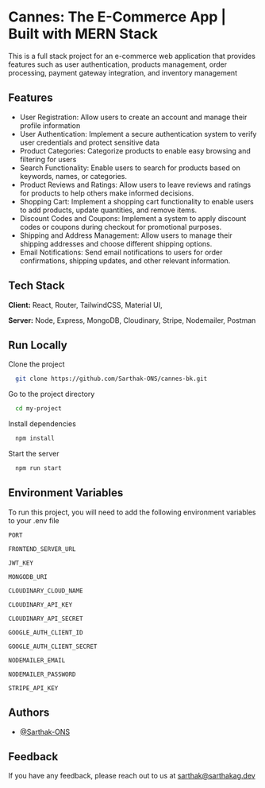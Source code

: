 
# Cannes: The E-Commerce App | Built with MERN Stack

This is a full stack project for an e-commerce web application that provides features such as user authentication, products management, order processing, payment gateway integration, and inventory management


## Features

- User Registration: Allow users to create an account and manage their profile information
- User Authentication: Implement a secure authentication system to verify user credentials and protect sensitive data
- Product Categories: Categorize products to enable easy browsing and filtering for users
- Search Functionality: Enable users to search for products based on keywords, names, or categories.
- Product Reviews and Ratings: Allow users to leave reviews and ratings for products to help others make informed decisions.
- Shopping Cart: Implement a shopping cart functionality to enable users to add products, update quantities, and remove items.
- Discount Codes and Coupons: Implement a system to apply discount codes or coupons during checkout for promotional purposes.
- Shipping and Address Management: Allow users to manage their shipping addresses and choose different shipping options.
- Email Notifications: Send email notifications to users for order confirmations, shipping updates, and other relevant information.


## Tech Stack

**Client:** React, Router, TailwindCSS, Material UI, 


**Server:** Node, Express, MongoDB, Cloudinary, Stripe, Nodemailer, Postman


## Run Locally

Clone the project

```bash
  git clone https://github.com/Sarthak-ONS/cannes-bk.git
```

Go to the project directory

```bash
  cd my-project
```

Install dependencies

```bash
  npm install
```

Start the server

```bash
  npm run start
```


## Environment Variables

To run this project, you will need to add the following environment variables to your .env file

`PORT`

`FRONTEND_SERVER_URL`

`JWT_KEY`

`MONGODB_URI`

`CLOUDINARY_CLOUD_NAME` 

`CLOUDINARY_API_KEY`

`CLOUDINARY_API_SECRET`

`GOOGLE_AUTH_CLIENT_ID`

`GOOGLE_AUTH_CLIENT_SECRET`

`NODEMAILER_EMAIL`

`NODEMAILER_PASSWORD`

`STRIPE_API_KEY`


## Authors

- [@Sarthak-ONS](https://www.github.com/Sarthak-ONS)


## Feedback

If you have any feedback, please reach out to us at sarthak@sarthakag.dev

